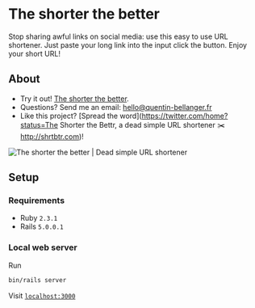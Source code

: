 # The shorter the better
Stop sharing awful links on social media: use this easy to use URL shortener. Just paste your long link into the input click the button. Enjoy your short URL!

## About

* Try it out! [The shorter the better](http://shrtbtr.com).
* Questions? Send me an email: [hello@quentin-bellanger.fr](mailto:hello@quentin-bellanger.fr)
* Like this project? [Spread the word](https://twitter.com/home?status=The Shorter the Bettr, a dead simple URL shortener ✂️ http://shrtbtr.com)!

![The shorter the better | Dead simple URL shortener](http://i.imgur.com/ltMVeRf.jpg)

## Setup

### Requirements

* Ruby `2.3.1`
* Rails `5.0.0.1`

### Local web server

Run
```sh
bin/rails server
```

Visit [`localhost:3000`](http://localhost:3000)
